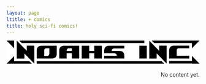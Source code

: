 ```yaml
---
layout: page
ltitle: + comics
title: holy sci-fi comics!
---
```


<p class="message" style="text-align: right">
<img src="/public/img/comics/ni/title.png"><br><br>
No content yet.
</p>
